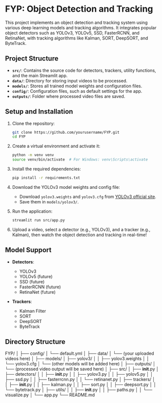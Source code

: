 # FYP: Object Detection and Tracking

This project implements an object detection and tracking system using various deep learning models and tracking algorithms. It integrates popular object detectors such as YOLOv3, YOLOv5, SSD, FasterRCNN, and RetinaNet, with tracking algorithms like Kalman, SORT, DeepSORT, and ByteTrack.

## Project Structure

- **`src/`**: Contains the source code for detectors, trackers, utility functions, and the main Streamlit app.
- **`data/`**: Directory for storing input videos to be processed.
- **`models/`**: Stores all trained model weights and configuration files.
- **`config/`**: Configuration files, such as default settings for the app.
- **`outputs/`**: Folder where processed video files are saved.

## Setup and Installation

1. Clone the repository:

   ```bash
   git clone https://github.com/yourusername/FYP.git
   cd FYP
   ```

2. Create a virtual environment and activate it:

   ```bash
   python -m venv venv
   source venv/bin/activate  # For Windows: venv\Scripts\activate
   ```

3. Install the required dependencies:

   ```bash
   pip install -r requirements.txt
   ```

4. Download the YOLOv3 model weights and config file:

   - Download `yolov3.weights` and `yolov3.cfg` from [YOLOv3 official site](https://pjreddie.com/darknet/yolo/).
   - Save them in `models/yolov3/`.

5. Run the application:

   ```bash
   streamlit run src/app.py
   ```

6. Upload a video, select a detector (e.g., YOLOv3), and a tracker (e.g., Kalman), then watch the object detection and tracking in real-time!

## Model Support

- **Detectors**:

  - YOLOv3
  - YOLOv5 (future)
  - SSD (future)
  - FasterRCNN (future)
  - RetinaNet (future)

- **Trackers**:
  - Kalman Filter
  - SORT
  - DeepSORT
  - ByteTrack

## Directory Structure
FYP/
│
├── config/
│   └── default.yml
│
├── data/
│   └── (your uploaded videos here)
│
├── models/
│   ├── yolov3/
│   │   ├── yolov3.weights
│   │   └── yolov3.cfg
│   └── (other models will be added here)
│
├── outputs/
│   └── (processed video output will be saved here)
│
├── src/
│   ├── __init__.py
│   ├── detectors/
│   │   ├── __init__.py
│   │   ├── yolov3.py
│   │   ├── yolov5.py
│   │   ├── ssd.py
│   │   ├── fasterrcnn.py
│   │   └── retinanet.py
│   ├── trackers/
│   │   ├── __init__.py
│   │   ├── kalman.py
│   │   ├── sort.py
│   │   ├── deepsort.py
│   │   └── bytetrack.py
│   ├── utils/
│   │   ├── __init__.py
│   │   ├── paths.py
│   │   └── visualize.py
│   └── app.py
└── README.md
